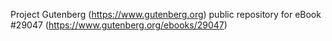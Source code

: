 Project Gutenberg (https://www.gutenberg.org) public repository for eBook #29047 (https://www.gutenberg.org/ebooks/29047)
